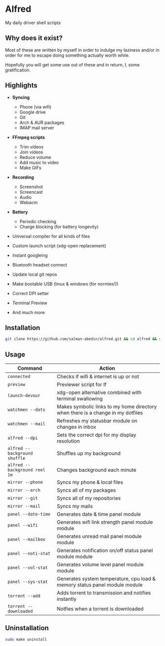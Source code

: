 # Alfred

My daily driver shell scripts

## Why does it exist?

Most of these are written by myself in order to indulge my laziness
and/or in order for me to escape doing something actually worth while.

Hopefully you will get some use out of these
and in return, I, some gratification.

## Highlights

-  **Syncing**

   -  Phone (via wifi)
   -  Google drive
   -  Git
   -  Arch & AUR packages
   -  IMAP mail server

-  **FFmpeg scripts**

   -  Trim videos
   -  Join videos
   -  Reduce volume
   -  Add music to video
   -  Make GIFs

-  **Recording**

   -  Screenshot
   -  Screencast
   -  Audio
   -  Webacm

-  **Battery**

   -  Periodic checking
   -  Charge blocking (for battery longevity)

-  Universal compiler for all kinds of files
-  Custom launch script (xdg-open replacement)
-  Instant googleing
-  Bluetooth headset connect
-  Update local git repos
-  Make bootable USB (linux & windows (for normies!))
-  Correct DPI setter
-  Terminal Preview
-  And much more

## Installation

```sh
git clone https://github.com/salman-abedin/alfred.git && cd alfred && sudo make install
```

## Usage

| Command                       | Action                                                                          |
| ----------------------------- | ------------------------------------------------------------------------------- |
| `connected`                   | Checks if wifi & internet is up or not                                          |
| `preview`                     | Previewer script for lf                                                         |
| `launch-devour`               | xdg-open alternative combined with terminal swallowing                          |
| `watchmen --dots`             | Makes symbolic links to my home directory when there is a change in my dotfiles |
| `watchmen --mail`             | Refreshes my statusbar module on changes in inbox                               |
| `alfred --dpi`                | Sets the correct dpi for my display resolution                                  |
| `alfred --background shuffle` | Shuffles up my background                                                       |
| `alfred --background reel 1m` | Changes background each minute                                                  |
| `mirror --phone`              | Syncs my phone & local files                                                    |
| `mirror --arch`               | Syncs all of my packages                                                        |
| `mirror --git`                | Syncs all of my repositories                                                    |
| `mirror --mail`               | Syncs my mails                                                                  |
| `panel --date-time`           | Generates date & time panel module                                              |
| `panel --wifi`                | Generates wifi link strength panel module module                                |
| `panel --mailbox`             | Generates unread mail panel module module                                       |
| `panel --noti-stat`           | Generates notification on/off status panel module module                        |
| `panel --vol-stat`            | Generates volume level panel module module                                      |
| `panel --sys-stat`            | Generates system temperature, cpu load & memory status panel module module      |
| `torrent --add`               | Adds torrent to transmission and notifies instantly                             |
| `torrent --downloaded`        | Notfies when a torrent is downloaded                                            |

## Uninstallation

```sh
sudo make uninstall
```
